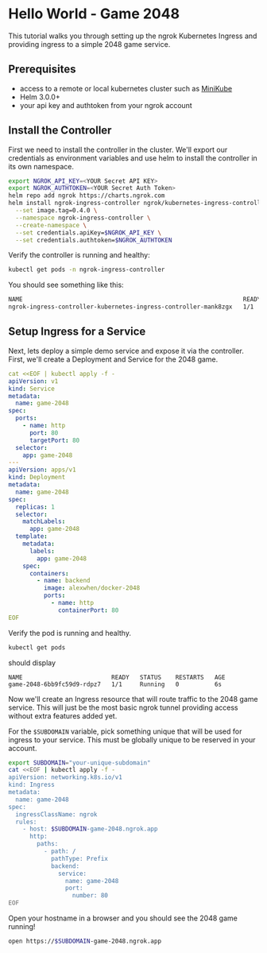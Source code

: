 # Hello World - Game 2048

This tutorial walks you through setting up the ngrok Kubernetes Ingress and providing ingress to a simple 2048 game service.

## Prerequisites
- access to a remote or local kubernetes cluster such as [MiniKube](https://minikube.sigs.k8s.io/docs/start/)
- Helm 3.0.0+
- your api key and authtoken from your ngrok account

## Install the Controller

First we need to install the controller in the cluster. We'll export our credentials as environment variables and use helm to install the controller in its own namespace.

```bash
export NGROK_API_KEY=<YOUR Secret API KEY>
export NGROK_AUTHTOKEN=<YOUR Secret Auth Token>
helm repo add ngrok https://charts.ngrok.com
helm install ngrok-ingress-controller ngrok/kubernetes-ingress-controller --version 0.8.0 \
  --set image.tag=0.4.0 \
  --namespace ngrok-ingress-controller \
  --create-namespace \
  --set credentials.apiKey=$NGROK_API_KEY \
  --set credentials.authtoken=$NGROK_AUTHTOKEN
```

Verify the controller is running and healthy:

```bash
kubectl get pods -n ngrok-ingress-controller
```

You should see something like this:
```bash
NAME                                                              READY   STATUS    RESTARTS   AGE
ngrok-ingress-controller-kubernetes-ingress-controller-mank8zgx   1/1     Running   0          104s
```

## Setup Ingress for a Service

Next, lets deploy a simple demo service and expose it via the controller. First, we'll create a Deployment and Service for the 2048 game.

```yaml
cat <<EOF | kubectl apply -f -
apiVersion: v1
kind: Service
metadata:
  name: game-2048
spec:
  ports:
    - name: http
      port: 80
      targetPort: 80
  selector:
    app: game-2048
---
apiVersion: apps/v1
kind: Deployment
metadata:
  name: game-2048
spec:
  replicas: 1
  selector:
    matchLabels:
      app: game-2048
  template:
    metadata:
      labels:
        app: game-2048
    spec:
      containers:
        - name: backend
          image: alexwhen/docker-2048
          ports:
            - name: http
              containerPort: 80
EOF
```

Verify the pod is running and healthy.

```bash
kubectl get pods
```

should display

```
NAME                         READY   STATUS    RESTARTS   AGE
game-2048-6bb9fc59d9-rdpz7   1/1     Running   0          6s
```

Now we'll create an Ingress resource that will route traffic to the 2048 game service. This will just be the most basic ngrok tunnel providing access without extra features added yet.

For the `$SUBDOMAIN` variable, pick something unique that will be used for ingress to your service. This must be globally unique to be reserved in your account.

```bash
export SUBDOMAIN="your-unique-subdomain"
cat <<EOF | kubectl apply -f -
apiVersion: networking.k8s.io/v1
kind: Ingress
metadata:
  name: game-2048
spec:
  ingressClassName: ngrok
  rules:
    - host: $SUBDOMAIN-game-2048.ngrok.app
      http:
        paths:
          - path: /
            pathType: Prefix
            backend:
              service:
                name: game-2048
                port:
                  number: 80
EOF
```

Open your hostname in a browser and you should see the 2048 game running!

```bash
open https://$SUBDOMAIN-game-2048.ngrok.app
```

